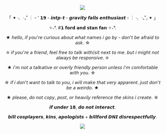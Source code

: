   <p align="center"><img src="https://github.com/user-attachments/assets/3de72bfc-15a3-49e3-a62a-3a3aac38456d"

  <p align="center">
    
  <p align="center"> 「 ✦ ╮ ‧₊˚ ┊ - ' 𝟭𝟵 - 𝙞𝙣𝙩𝙥-𝙩 - 𝙜𝙧𝙖𝙫𝙞𝙩𝙮 𝙛𝙖𝙡𝙡𝙨 𝙚𝙣𝙩𝙝𝙪𝙨𝙞𝙖𝙨𝙩 - ┊ ╮ ‧₊˚◞ ✦ 」
  <p align="center"> ✧˖°. #𝟭 𝗳𝗼𝗿𝗱 𝗮𝗻𝗱 𝘀𝘁𝗮𝗻 𝗳𝗮𝗻 ✧˖°.
  <p align="center"> ★ 𝘩𝘦𝘭𝘭𝘰, 𝘪𝘧 𝘺𝘰𝘶'𝘳𝘦 𝘤𝘶𝘳𝘪𝘰𝘶𝘴 𝘢𝘣𝘰𝘶𝘵 𝘸𝘩𝘢𝘵 𝘯𝘢𝘮𝘦𝘴 𝘪 𝘨𝘰 𝘣𝘺 - 𝘥𝘰𝘯'𝘵 𝘣𝘦 𝘢𝘧𝘳𝘢𝘪𝘥 𝘵𝘰 𝘢𝘴𝘬.  ☆
  <p align="center"> ✮ 𝘪𝘧 𝘺𝘰𝘶'𝘳𝘦 𝘢 𝘧𝘳𝘪𝘦𝘯𝘥, 𝘧𝘦𝘦𝘭 𝘧𝘳𝘦𝘦 𝘵𝘰 𝘵𝘢𝘭𝘬 𝘸𝘪𝘵𝘩/𝘴𝘪𝘵 𝘯𝘦𝘹𝘵 𝘵𝘰 𝘮𝘦. 𝘣𝘶𝘵 𝘪 𝘮𝘪𝘨𝘩𝘵 𝘯𝘰𝘵 𝘢𝘭𝘸𝘢𝘺𝘴 𝘣𝘦 𝘳𝘦𝘴𝘱𝘰𝘯𝘴𝘪𝘷𝘦. ✮
  <p align="center"> ★ 𝘪'𝘮 𝘯𝘰𝘵 𝘢 𝘵𝘢𝘭𝘬𝘢𝘵𝘪𝘷𝘦 𝘰𝘳 𝘰𝘷𝘦𝘳𝘭𝘺 𝘧𝘳𝘪𝘦𝘯𝘥𝘭𝘺 𝘱𝘦𝘳𝘴𝘰𝘯 𝘶𝘯𝘭𝘦𝘴𝘴 𝘪'𝘮 𝘤𝘰𝘮𝘧𝘰𝘳𝘵𝘢𝘣𝘭𝘦 𝘸𝘪𝘵𝘩 𝘺𝘰𝘶. ☆
  <p align="center"> ☆ 𝘪𝘧 𝘪 𝘥𝘰𝘯'𝘵 𝘸𝘢𝘯𝘵 𝘵𝘰 𝘵𝘢𝘭𝘬 𝘵𝘰 𝘺𝘰𝘶, 𝘪 𝘸𝘪𝘭𝘭 𝘮𝘢𝘬𝘦 𝘵𝘩𝘢𝘵 𝘷𝘦𝘳𝘺 𝘢𝘱𝘱𝘢𝘳𝘦𝘯𝘵. 𝘫𝘶𝘴𝘵 𝘥𝘰𝘯'𝘵 𝘣𝘦 𝘢 𝘸𝘦𝘪𝘳𝘥𝘰. ★
  <p align="center"> ★ 𝘱𝘭𝘦𝘢𝘴𝘦, 𝘥𝘰 𝘯𝘰𝘵 𝘤𝘰𝘱𝘺, 𝘱𝘰𝘴𝘵, 𝘰𝘳 𝘩𝘦𝘢𝘷𝘪𝘭𝘺 𝘳𝘦𝘧𝘦𝘳𝘦𝘯𝘤𝘦 𝘵𝘩𝘦 𝘴𝘬𝘪𝘯𝘴 𝘪 𝘤𝘳𝘦𝘢𝘵𝘦. ☆
  <p align="center"> 𝙞𝙛 𝙪𝙣𝙙𝙚𝙧 𝟭𝟴, 𝙙𝙤 𝙣𝙤𝙩 𝙞𝙣𝙩𝙚𝙧𝙖𝙘𝙩.
  <p align="center"> 𝙗𝙞𝙡𝙡 𝙘𝙤𝙨𝙥𝙡𝙖𝙮𝙚𝙧𝙨, 𝙠𝙞𝙣𝙨, 𝙖𝙥𝙤𝙡𝙤𝙜𝙞𝙨𝙩𝙨 + 𝙗𝙞𝙡𝙡𝙛𝙤𝙧𝙙 𝘿𝙉𝙄 𝙙𝙞𝙨𝙧𝙚𝙨𝙥𝙚𝙘𝙩𝙛𝙪𝙡𝙡𝙮. 

 <p align="center"><img src="https://github.com/user-attachments/assets/95942ad8-8b7f-4113-9d71-d8789f111f06"

    
